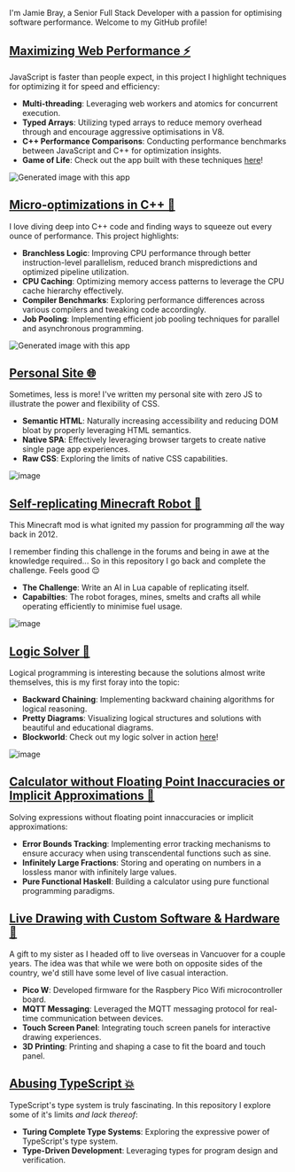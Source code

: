 I'm Jamie Bray, a Senior Full Stack Developer with a passion for optimising software performance. Welcome to my GitHub profile!

## [Maximizing Web Performance ⚡️](https://github.com/Jumbub/game-of-life-js)

JavaScript is faster than people expect, in this project I highlight techniques for optimizing it for speed and efficiency:

- **Multi-threading**: Leveraging web workers and atomics for concurrent execution.
- **Typed Arrays**: Utilizing typed arrays to reduce memory overhead through and encourage aggressive optimisations in V8.
- **C++ Performance Comparisons**: Conducting performance benchmarks between JavaScript and C++ for optimization insights.
- **Game of Life**: Check out the app built with these techniques [here](https://gameoflife.jamiebray.me/)!

<img src="https://github.com/Jumbub/jumbub/assets/8686526/19c8b281-45d6-4279-a196-4c7057717679" title="Generated image with this app" />

## [Micro-optimizations in C++ 🚀](https://github.com/Jumbub/game-of-life-cpp)

I love diving deep into C++ code and finding ways to squeeze out every ounce of performance. This project highlights:

- **Branchless Logic**: Improving CPU performance through better instruction-level parallelism, reduced branch mispredictions and optimized pipeline utilization.
- **CPU Caching**: Optimizing memory access patterns to leverage the CPU cache hierarchy effectively.
- **Compiler Benchmarks**: Exploring performance differences across various compilers and tweaking code accordingly.
- **Job Pooling**: Implementing efficient job pooling techniques for parallel and asynchronous programming.

<img src="https://github.com/Jumbub/jumbub/assets/8686526/9f3bc6b9-3335-487e-b16a-aa327294f541" title="Generated image with this app" />

## [Personal Site 🌐](https://github.com/Jumbub/jamiebray-ui)

Sometimes, less is more! I've written my personal site with zero JS to illustrate the power and flexibility of CSS.

- **Semantic HTML**: Naturally increasing accessibility and reducing DOM bloat by properly leveraging HTML semantics.
- **Native SPA**: Effectively leveraging browser targets to create native single page app experiences.
- **Raw CSS**: Exploring the limits of native CSS capabilities.

![image](https://github.com/Jumbub/jumbub/assets/8686526/4a85b6b5-28cd-4194-bd0b-33770e0f99d5)

## [Self-replicating Minecraft Robot 🤖](https://github.com/Jumbub/replicating-robots)

This Minecraft mod is what ignited my passion for programming *all* the way back in 2012.

I remember finding this challenge in the forums and being in awe at the knowledge required... So in this repository I go back and complete the challenge. Feels good 😌

- **The Challenge**: Write an AI in Lua capable of replicating itself.
- **Capabilties**: The robot forages, mines, smelts and crafts all while operating efficiently to minimise fuel usage.

![image](https://github.com/Jumbub/jumbub/assets/8686526/78f12206-54ed-42fc-a454-ff390415649d)

## [Logic Solver 🎯](https://github.com/Jumbub/block-world)

Logical programming is interesting because the solutions almost write themselves, this is my first foray into the topic:

- **Backward Chaining**: Implementing backward chaining algorithms for logical reasoning.
- **Pretty Diagrams**: Visualizing logical structures and solutions with beautiful and educational diagrams.
- **Blockworld**: Check out my logic solver in action [here](https://blockworld.jamiebray.me/)!

![image](https://github.com/Jumbub/jumbub/assets/8686526/49641f38-c1bd-4604-a311-c927d56f7282)

## [Calculator without Floating Point Inaccuracies or Implicit Approximations 🧮](https://github.com/Jumbub/do-math-right)

Solving expressions without floating point innaccuracies or implicit approximations:

- **Error Bounds Tracking**: Implementing error tracking mechanisms to ensure accuracy when using transcendental functions such as sine.
- **Infinitely Large Fractions**: Storing and operating on numbers in a lossless manor with infinitely large values.
- **Pure Functional Haskell**: Building a calculator using pure functional programming paradigms.

## [Live Drawing with Custom Software & Hardware 🎨](https://github.com/Jumbub/pico-to-pico)

A gift to my sister as I headed off to live overseas in Vancuover for a couple years. The idea was that while we were both on opposite sides of the country, we'd still have some level of live casual interaction.

- **Pico W**: Developed firmware for the Raspbery Pico Wifi microcontroller board.
- **MQTT Messaging**: Leveraged the MQTT messaging protocol for real-time communication between devices.
- **Touch Screen Panel**: Integrating touch screen panels for interactive drawing experiences.
- **3D Printing**: Printing and shaping a case to fit the board and touch panel.

## [Abusing TypeScript 💥](https://github.com/Jumbub/abusing-typescript)

TypeScript's type system is truly fascinating. In this repository I explore some of it's limits *and lack thereof*:

- **Turing Complete Type Systems**: Exploring the expressive power of TypeScript's type system.
- **Type-Driven Development**: Leveraging types for program design and verification.
